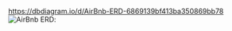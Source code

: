 https://dbdiagram.io/d/AirBnb-ERD-6869139bf413ba350869bb78
![AirBnb ERD](https://github.com/user-attachments/assets/a23f6b23-befe-4d1d-a1cc-c9b5842113d5):
